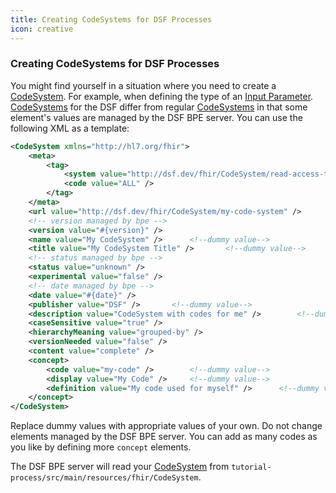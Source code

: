 ```yaml
---
title: Creating CodeSystems for DSF Processes
icon: creative
---
```


### Creating CodeSystems for DSF Processes

You might find yourself in a situation where you need to create a [CodeSystem](../concepts/fhir/codesystem.md). For example, when defining the type of an [Input Parameter](../concepts/fhir/task.md#task-input-parameters). [CodeSystems](../concepts/fhir/codesystem.md) for the DSF differ from regular [CodeSystems](../concepts/fhir/codesystem.md) in that some element's values are managed by the DSF BPE server. You can use the following XML as a template:
```xml
<CodeSystem xmlns="http://hl7.org/fhir">
    <meta>
        <tag>
            <system value="http://dsf.dev/fhir/CodeSystem/read-access-tag" />
            <code value="ALL" />    
        </tag>  
    </meta>
    <url value="http://dsf.dev/fhir/CodeSystem/my-code-system" />       <!--dummy value-->
    <!-- version managed by bpe -->
    <version value="#{version}" />
    <name value="My CodeSystem" />      <!--dummy value-->
    <title value="My CodeSystem Title" />       <!--dummy value-->
    <!-- status managed by bpe -->
    <status value="unknown" />
    <experimental value="false" />
    <!-- date managed by bpe -->
    <date value="#{date}" />
    <publisher value="DSF" />       <!--dummy value-->
    <description value="CodeSystem with codes for me" />        <!--dummy value-->
    <caseSensitive value="true" />
    <hierarchyMeaning value="grouped-by" />
    <versionNeeded value="false" />
    <content value="complete" />
    <concept>
        <code value="my-code" />        <!--dummy value-->
        <display value="My Code" />     <!--dummy value-->
        <definition value="My code used for myself" />      <!--dummy value-->
    </concept>
</CodeSystem> 
```
Replace dummy values with appropriate values of your own. Do not change elements managed by the DSF BPE server. You can add as many codes as you like by defining more `concept` elements.

The DSF BPE server will read your [CodeSystem](../concepts/fhir/codesystem.md) from `tutorial-process/src/main/resources/fhir/CodeSystem`.
